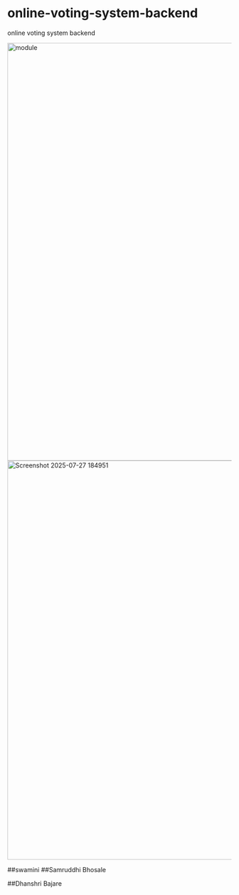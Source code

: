 # online-voting-system-backend
online voting system backend


<img width="1296" height="938" alt="module" src="https://github.com/user-attachments/assets/846a8f28-8375-489e-b660-3ffc2ee4a665" />
<img width="1122" height="896" alt="Screenshot 2025-07-27 184951" src="https://github.com/user-attachments/assets/d25e016a-5da6-4f70-a155-c47d8bf37018" />

##swamini
##Samruddhi Bhosale

##Dhanshri Bajare
